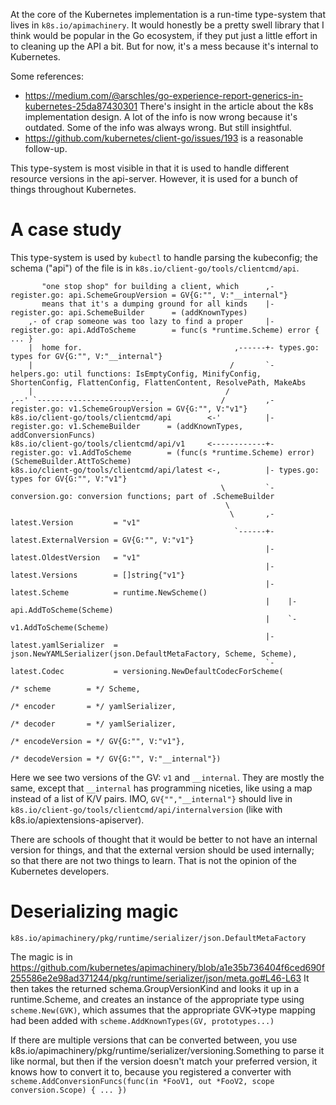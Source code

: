 At the core of the Kubernetes implementation is a run-time type-system
that lives in `k8s.io/apimachinery`.  It would honestly be a pretty
swell library that I think would be popular in the Go ecosystem, if
they put just a little effort in to cleaning up the API a bit.  But
for now, it's a mess because it's internal to Kubernetes.

Some references:
 - https://medium.com/@arschles/go-experience-report-generics-in-kubernetes-25da87430301
   There's insight in the article about the k8s implementation design.
   A lot of the info is now wrong because it's outdated.  Some of the
   info was always wrong.  But still insightful.
 - https://github.com/kubernetes/client-go/issues/193 is a reasonable
   follow-up.

This type-system is most visible in that it is used to handle
different resource versions in the api-server.  However, it is used
for a bunch of things throughout Kubernetes.

# A case study

This type-system is used by `kubectl` to handle parsing the
kubeconfig; the schema ("api") of the file is in
`k8s.io/client-go/tools/clientcmd/api`.

           "one stop shop" for building a client, which      ,- register.go: api.SchemeGroupVersion = GV{G:"", V:"__internal"}
           means that it's a dumping ground for all kinds    |- register.go: api.SchemeBuilder      = (addKnownTypes)
        ,- of crap someone was too lazy to find a proper     |- register.go: api.AddToScheme        = func(s *runtime.Scheme) error { ... }
        |  home for.                                  ,------+- types.go: types for GV{G:"", V:"__internal"}
        |                                            /       `- helpers.go: util functions: IsEmptyConfig, MinifyConfig, ShortenConfig, FlattenConfig, FlattenContent, ResolvePath, MakeAbs
        |                                           /
    ,--' `-------------------------,               /         ,- register.go: v1.SchemeGroupVersion = GV{G:"", V:"v1"}
    k8s.io/client-go/tools/clientcmd/api        <-'          |- register.go: v1.SchemeBuilder      = (addKnownTypes, addConversionFuncs)
    k8s.io/client-go/tools/clientcmd/api/v1     <------------+- register.go: v1.AddToScheme        = (func(s *runtime.Scheme) error)(SchemeBuilder.AttToScheme)
    k8s.io/client-go/tools/clientcmd/api/latest <-,          |- types.go: types for GV{G:"", V:"v1"}
                                                   \         `- conversion.go: conversion functions; part of .SchemeBuilder
                                                    \
                                                     \       ,- latest.Version         = "v1"
                                                      `------+- latest.ExternalVersion = GV{G:"", V:"v1"}
                                                             |- latest.OldestVersion   = "v1"
                                                             |- latest.Versions        = []string{"v1"}
                                                             |- latest.Scheme          = runtime.NewScheme()
                                                             |    |- api.AddToScheme(Scheme)
                                                             |    `- v1.AddToScheme(Scheme)
                                                             |- latest.yamlSerializer  = json.NewYAMLSerializer(json.DefaultMetaFactory, Scheme, Scheme),
                                                             `- latest.Codec           = versioning.NewDefaultCodecForScheme(
                                                                                             /* scheme        = */ Scheme,
                                                                                             /* encoder       = */ yamlSerializer,
                                                                                             /* decoder       = */ yamlSerializer,
                                                                                             /* encodeVersion = */ GV{G:"", V:"v1"},
                                                                                             /* decodeVersion = */ GV{G:"", V:"__internal"})

Here we see two versions of the GV: `v1` and `__internal`.  They are
mostly the same, except that `__internal` has programming niceties,
like using a map instead of a list of K/V pairs.  IMO,
`GV{"","__internal"}` should live in
`k8s.io/client-go/tools/clientcmd/api/internalversion` (like with
k8s.io/apiextensions-apiserver).

There are schools of thought that it would be better to not have an
internal version for things, and that the external version should be
used internally; so that there are not two things to learn.  That is
not the opinion of the Kubernetes developers.

# Deserializing magic

`k8s.io/apimachinery/pkg/runtime/serializer/json.DefaultMetaFactory`

The magic is in
https://github.com/kubernetes/apimachinery/blob/a1e35b736404f6ced690f255586e2e98ad371244/pkg/runtime/serializer/json/meta.go#L46-L63
It then takes the returned schema.GroupVersionKind and looks it up in
a runtime.Scheme, and creates an instance of the appropriate type
using `scheme.New(GVK)`, which assumes that the appropriate GVK→type
mapping had been added with `scheme.AddKnownTypes(GV, prototypes...)`

If there are multiple versions that can be converted between, you use
k8s.io/apimachinery/pkg/runtime/serializer/versioning.Something to
parse it like normal, but then if the version doesn't match your
preferred version, it knows how to convert it to, because you
registered a converter with `scheme.AddConversionFuncs(func(in *FooV1,
out *FooV2, scope conversion.Scope) { ... })`
